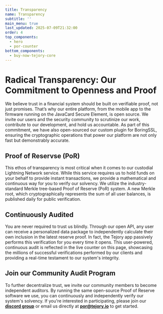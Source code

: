 ```yaml
---
title: Transparency
name: Transparency
subtitle: ''
main_menu: true
last_updated: 2025-07-09T21:32:00
order: 4
top_components:
  - hero
  - por-counter
bottom_components:
  - buy-now-tejory-core
---
```

# Radical Transparency: Our Commitment to Openness and Proof

We believe trust in a financial system should be built on verifiable proof, not just promises. That’s why our entire platform, from the mobile app to the firmware running on the JavaCard Secure Element, is open source. We invite our users and the security community to scrutinize our work, contribute to our development, and hold us accountable. As part of this commitment, we have also open-sourced our custom plugin for BoringSSL, ensuring the cryptographic operations that power our platform are not only fast but demonstrably accurate.

## Proof of Reservse (PoR)

This ethos of transparency is most critical when it comes to our custodial Lightning Network service. While this service requires us to hold funds on your behalf to provide instant transactions, we provide a mathematical and continuous way for you to verify our solvency. We utilize the industry-standard Merkle tree-based Proof of Reserve (PoR) system. A new Merkle root, which cryptographically represents the sum of all user balances, is published daily for public verification.

## Continuously Audited

You are never required to trust us blindly. Through our open API, any user can receive a personalized data package to independently calculate their own inclusion in the latest reserve proof. In fact, the Tejory app passively performs this verification for you every time it opens. This user-powered, continuous audit is reflected in the live counter on this page, showcasing the millions of successful verifications performed by our clients and providing a real-time testament to our system's integrity.

## Join our Community Audit Program

To further decentralize trust, we invite our community members to become independent auditors. By running the same open-source Proof of Reserve software we use, you can continuously and independently verify our system's solvency. If you're interested in participating, please join our <span class="text-amber-400">[**discord group**](#)</span> or email us directly at **por@tejory.io** to get started.
